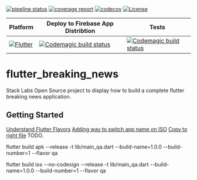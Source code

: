 [![pipeline status](https://gitlab.com/bwnyasse/flutter-breaking-news/badges/master/pipeline.svg)](https://gitlab.com/bwnyasse/flutter-breaking-news/commits/master)
[![coverage report](https://gitlab.com/bwnyasse/flutter-breaking-news/badges/master/coverage.svg)](https://gitlab.com/bwnyasse/flutter-breaking-news/commits/master)
[![codecov](https://codecov.io/gl/bwnyasse/flutter-breaking-news/branch/master/graph/badge.svg)](https://codecov.io/gl/bwnyasse/flutter-breaking-news)
[![License](https://img.shields.io/static/v1?label=Licence&message=MIT&color=lightgrey)](https://img.shields.io/static/v1?label=Licence&message=MIT&color=lightgrey)

| Platform | Deploy to Firebase App Distribtion | Tests |
|--------------------|-------|------------------|
| [![Flutter](https://img.shields.io/static/v1?label=Flutter&message=ANDROID-IOS&color=informational?style=plastic&logo=flutter&logoColor=blue)](https://img.shields.io/static/v1?label=Flutter&message=ANDROID-IOS&color=blue&logo=flutter&logoColor=blue)| [![Codemagic build status](https://api.codemagic.io/apps/5e8a523364e0bd58fe01acbe/5e8a523364e0bd58fe01acbd/status_badge.svg)](https://codemagic.io/apps/5e8a523364e0bd58fe01acbe/5e8a523364e0bd58fe01acbd/latest_build) | [![Codemagic build status](https://api.codemagic.io/apps/5e8a523364e0bd58fe01acbe/5e8a523364e0bd58fe01acbd/status_badge.svg)](https://codemagic.io/apps/5e8a523364e0bd58fe01acbe/5e8a523364e0bd58fe01acbd/latest_build) |


# flutter_breaking_news

Stack Labs Open Source project
to display how to build a complete flutter breaking news application.


## Getting Started


[Understand Flutter Flavors](https://medium.com/@animeshjain/build-flavors-in-flutter-android-and-ios-with-different-firebase-projects-per-flavor-27c5c5dac10b)
[Adding way to switch app name on ISO](https://www.buddybuild.com/blog/running-multiple-schemes-of-ios-apps)
[Copy to right file](https://www.tengio.com/blog/multiple-firebase-environments-with-flutter/)
TODO.

flutter build apk --release -t lib/main_qa.dart --build-name=1.0.0 --build-number=1 --flavor qa

flutter build ios --no-codesign --release -t lib/main_qa.dart --build-name=1.0.0 --build-number=1 --flavor qa


